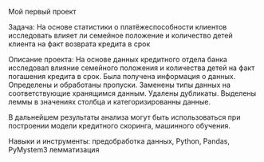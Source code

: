 Мой первый проект

Задача: На основе статистики о платёжеспособности клиентов исследовать влияет ли семейное положение и количество детей клиента на факт возврата кредита в срок

Описание проекта: На основе данных кредитного отдела банка исследовал влияние семейного положения и
количества детей на факт погашения кредита в срок. Была получена информация о
данных. Определены и обработаны пропуски. Заменены типы данных на соответствующие
хранящимся данным. Удалены дубликаты. Выделены леммы в значениях столбца и
категоризированны данные.

В дальнейшем результаты анализа могут быть использоваться при построении модели кредитного скоринга, машинного обучения.

Навыки и инструменты: предобработка данных, Python, Pandas, PyMystem3 лемматизация
